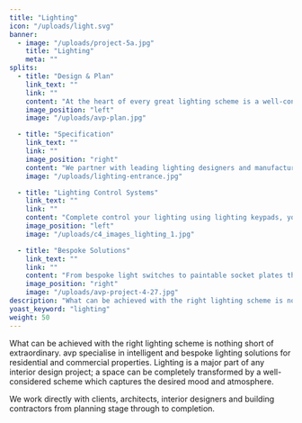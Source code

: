 ```yaml
---
title: "Lighting"
icon: "/uploads/light.svg"
banner: 
  - image: "/uploads/project-5a.jpg"
    title: "Lighting"
    meta: ""
splits: 
  - title: "Design & Plan"
    link_text: ""
    link: ""
    content: "At the heart of every great lighting scheme is a well-considered design, supported by a detailed plan which outlines lighting and control positions, circuit codes and considers any other systems that may integrate with it. Our plans are created with meticulous detail, reflecting the bespoke nature of each project and encapsulating all the layers of lighting in a room, whilst considering the placement of any other home automation solutions such as speakers and security devices."
    image_position: "left"
    image: "/uploads/avp-plan.jpg"

  - title: "Specification"
    link_text: ""
    link: ""
    image_position: "right"
    content: "We partner with leading lighting designers and manufacturers globally, enabling us to recommend and source the best, light fittings for your scheme. We offer an unbiased specification for all light fittings and work closely with lighting manufacturers to create bespoke designs or modifications of an existing design to perfectly complete a lighting scheme. We have the experience and expertise to guide you through the selection process."
    image: "/uploads/lighting-entrance.jpg"

  - title: "Lighting Control Systems"
    link_text: ""
    link: ""
    content: "Complete control your lighting using lighting keypads, your voice, using state of the art touch panels – or by using discreet control panels.  Over 25 years’ experience allows us to recommend and install the very best control systems to suit your style and needs. Set lighting scenes for different times of the day to wake up or put the house to sleep, adjust the tone and mood of your lighting or set the perfect scene for when you leave your property or for when you arrive home at the end of the day."
    image_position: "left"
    image: "/uploads/c4_images_lighting_1.jpg"

  - title: "Bespoke Solutions"
    link_text: ""
    link: ""
    content: "From bespoke light switches to paintable socket plates that seamlessly blend with your décor, we only work with the best lighting manufacturers to offer you a wide range of accessories to suit your project and budget."
    image_position: "right"
    image: "/uploads/avp-project-4-27.jpg"
description: "What can be achieved with the right lighting scheme is nothing short of extraordinary."
yoast_keyword: "lighting"
weight: 50
---
```


What can be achieved with the right lighting scheme is nothing short of extraordinary. avp specialise in intelligent and bespoke lighting solutions for residential and commercial properties. Lighting is a major part of any interior design project; a space can be completely transformed by a well-considered scheme which captures the desired mood and atmosphere.

We work directly with clients, architects, interior designers and building contractors from planning stage through to completion. 